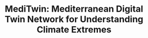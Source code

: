 ---
title: 'MediTwin: Mediterranean Digital Twin Network for Understanding Climate Extremes'
logo: 'h2020.webp'
pi: ''
uvpi: 'Gustau Camps-Valls'
years: '2024-2027'
website: ''
funding_source: ''
role: ''
project_type: ''
partners: []
---